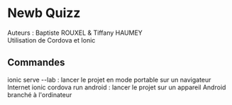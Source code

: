 # Newb Quizz

Auteurs : Baptiste ROUXEL & Tiffany HAUMEY  
Utilisation de Cordova et Ionic

## Commandes

ionic serve --lab : lancer le projet en mode portable sur un navigateur Internet
ionic cordova run android : lancer le projet sur un appareil Android branché à l'ordinateur
